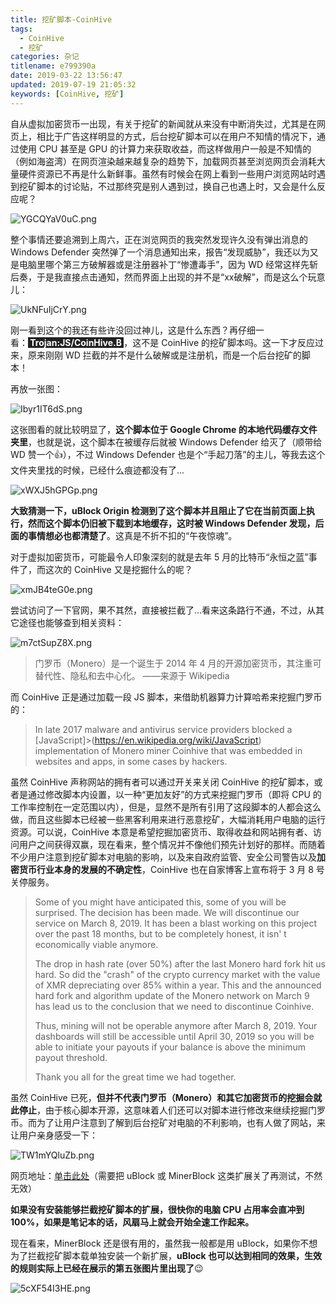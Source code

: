 ```yaml
---
title: 挖矿脚本-CoinHive
tags:
  - CoinHive
  - 挖矿
categories: 杂记
titlename: e799390a
date: 2019-03-22 13:56:47
updated: 2019-07-19 21:05:32
keywords: [CoinHive, 挖矿]
---
```


自从虚拟加密货币一出现，有关于挖矿的新闻就从来没有中断消失过，尤其是在网页上，相比于广告这样明显的方式，后台挖矿脚本可以在用户不知情的情况下，通过使用 CPU 甚至是 GPU 的计算力来获取收益，而这样做用户一般是不知情的（例如海盗湾）在网页渲染越来越复杂的趋势下，加载网页甚至浏览网页会消耗大量硬件资源已不再是什么新鲜事。虽然有时候会在网上看到一些用户浏览网站时遇到挖矿脚本的讨论贴，不过那终究是别人遇到过，换自己也遇上时，又会是什么反应呢？ <!--more--> 

![YGCQYaV0uC.png](https://storage.live.com/items/5582C1D07E2893FB!132987?authkey=APiqr1tjl5KIc1Q "coin-hive.com瞩目")

整个事情还要追溯到上周六，正在浏览网页的我突然发现许久没有弹出消息的 Windows Defender 突然弹了一个消息通知出来，报告“发现威胁”，我还以为又是电脑里哪个第三方破解器或是注册器补丁“惨遭毒手”，因为 WD 经常这样先斩后奏，于是我直接点击通知，然而界面上出现的并不是“xx破解”，而是这么个玩意儿：  

![UkNFuIjCrY.png](https://storage.live.com/items/5582C1D07E2893FB!132988?authkey=APiqr1tjl5KIc1Q "画红圈的地方")

刚一看到这个的我还有些许没回过神儿，这是什么东西？再仔细一看：<span style="background-color: #222; color: white;">**&nbsp;Trojan:JS/CoinHive.B&nbsp;**</span>，这不是 CoinHive 的挖矿脚本吗。这一下才反应过来，原来刚刚 WD 拦截的并不是什么破解或是注册机，而是一个后台挖矿的脚本！  

再放一张图：  

![Ibyr1IT6dS.png](https://storage.live.com/items/5582C1D07E2893FB!132990?authkey=APiqr1tjl5KIc1Q "Windows Defender截图")

这张图看的就比较明显了，**这个脚本位于 Google Chrome 的本地代码缓存文件夹里**，也就是说，这个脚本在被缓存后就被 Windows Defender 给灭了（顺带给 WD 赞一个👍），不过 Windows Defender 也是个“手起刀落”的主儿，等我去这个文件夹里找的时候，已经什么痕迹都没有了...  

![xWXJ5hGPGp.png](https://storage.live.com/items/5582C1D07E2893FB!132992?authkey=APiqr1tjl5KIc1Q "毫无结果...")

**大致猜测一下，uBlock Origin 检测到了这个脚本并且阻止了它在当前页面上执行，然而这个脚本仍旧被下载到本地缓存，这时被 Windows Defender 发现，后面的事情想必也都清楚了**。这真是不折不扣的“午夜惊魂”。  

对于虚拟加密货币，可能最令人印象深刻的就是去年 5 月的比特币“永恒之蓝”事件了，而这次的 CoinHive 又是挖掘什么的呢？

![xmJB4teG0e.png](https://storage.live.com/items/5582C1D07E2893FB!132994?authkey=APiqr1tjl5KIc1Q "已被拦截emm")

尝试访问了一下官网，果不其然，直接被拦截了...看来这条路行不通，不过，从其它途径也能够查到相关资料：

![m7ctSupZ8X.png](https://storage.live.com/items/5582C1D07E2893FB!132996?authkey=APiqr1tjl5KIc1Q "百科资料")

> 门罗币（Monero）是一个诞生于 2014 年 4 月的开源加密货币，其注重可替代性、隐私和去中心化。    ——来源于 Wikipedia

而 CoinHive 正是通过加载一段 JS 脚本，来借助机器算力计算哈希来挖掘门罗币的：  

> In late 2017 malware and antivirus service providers blocked a [JavaScript]>(https://en.wikipedia.org/wiki/JavaScript) implementation of Monero miner Coinhive that was embedded in websites and apps, in some cases by hackers. 

虽然 CoinHive 声称网站的拥有者可以通过开关来关闭 CoinHive 的挖矿脚本，或者是通过修改脚本内设置，以一种“更加友好”的方式来挖掘门罗币（即将 CPU 的工作率控制在一定范围以内），但是，显然不是所有引用了这段脚本的人都会这么做，而且这些脚本已经被一些黑客利用来进行恶意挖矿，大幅消耗用户电脑的运行资源。可以说，CoinHive 本意是希望挖掘加密货币、取得收益和网站拥有者、访问用户之间获得双赢，现在看来，整个情况并不像他们预先计划好的那样。而随着不少用户注意到挖矿脚本对电脑的影响，以及来自政府监管、安全公司警告以及**加密货币行业本身的发展的不确定性**，CoinHive 也在自家博客上宣布将于 3 月 8 号关停服务。  

> Some of you might have anticipated this, some of you will be surprised. The decision has been made. We will discontinue our service on March 8, 2019. It has been a blast working on this project over the past 18 months, but to be completely honest, it isn' t economically viable anymore.
>
> The drop in hash rate (over 50%) after the last Monero hard fork hit us hard. So did the "crash" of the crypto currency market with the value of XMR depreciating over 85% within a year. This and the announced hard fork and algorithm update of the Monero network on March 9 has lead us to the conclusion that we need to discontinue Coinhive.
>
> Thus, mining will not be operable anymore after March 8, 2019. Your dashboards will still be accessible until April 30, 2019 so you will be able to initiate your payouts if your balance is above the minimum payout threshold.
>
> Thank you all for the great time we had together.

虽然 CoinHive 已死，**但并不代表门罗币（Monero）和其它加密货币的挖掘会就此停止**，由于核心脚本开源，这意味着人们还可以对脚本进行修改来继续挖掘门罗币。而为了让用户注意到了解到后台挖矿对电脑的不利影响，也有人做了网站，来让用户亲身感受一下：

![TW1mYQluZb.png](https://storage.live.com/items/5582C1D07E2893FB!132998?authkey=APiqr1tjl5KIc1Q "测试网址截图")

网页地址：[单击此处](<http://tools.ldstu.com/miner/?utm_sources=/archives/41039.html>)（需要把 uBlock 或 MinerBlock 这类扩展关了再测试，不然无效）

**如果没有安装能够拦截挖矿脚本的扩展，很快你的电脑 CPU 占用率会直冲到 100%，如果是笔记本的话，风扇马上就会开始全速工作起来。**

现在看来，MinerBlock 还是很有用的，虽然我一般都是用 uBlock，如果你不想为了拦截挖矿脚本载单独安装一个新扩展，**uBlock 也可以达到相同的效果，生效的规则实际上已经在展示的第五张图片里出现了**😉  

![5cXF54I3HE.png](https://storage.live.com/items/5582C1D07E2893FB!133000?authkey=APiqr1tjl5KIc1Q "一切正常，报告完毕!")   
